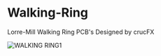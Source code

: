 # Walking-Ring
Lorre-Mill Walking Ring PCB's Designed by crucFX

![WALKING RING1](https://user-images.githubusercontent.com/65085164/108943256-0b8fc500-761e-11eb-9ccf-6df4a89f6f06.jpg)

